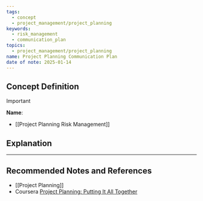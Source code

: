 ```yaml
---
tags:
  - concept
  - project_management/project_planning
keywords:
  - risk_management
  - communication_plan
topics:
  - project_management/project_planning
name: Project Planning Communication Plan
date of note: 2025-01-14
---
```


## Concept Definition

>[!important]
>**Name**: 



- [[Project Planning Risk Management]]


## Explanation





-----------
##  Recommended Notes and References

- [[Project Planning]]
- Coursera [Project Planning: Putting It All Together](https://www.coursera.org/learn/project-planning-google/home/welcome)